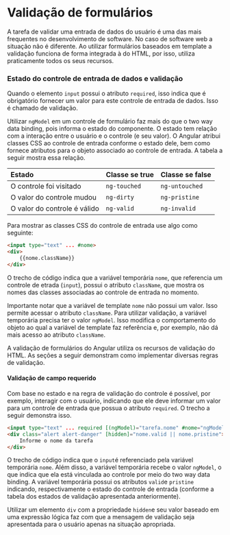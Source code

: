 # Validação de formulários

A tarefa de validar uma entrada de dados do usuário é uma das mais frequentes no desenvolvimento de software. No caso de software web a situação não é diferente. Ao utilizar formulários baseados em template a validação funciona de forma integrada à do HTML, por isso, utiliza praticamente todos os seus recursos.

### Estado do controle de entrada de dados e validação

Quando o elemento `input` possui o atributo `required`, isso indica que é obrigatório fornecer um valor para este controle de entrada de dados. Isso é chamado de validação.

Utilizar `ngModel` em um controle de formulário faz mais do que o two way data binding, pois informa o estado do componente. O estado tem relação com a interação entre o usuário e o controle \(e seu valor\). O Angular atribui classes CSS ao controle de entrada conforme o estado dele, bem como fornece atributos para o objeto associado ao controle de entrada. A tabela a seguir mostra essa relação.

| Estado | Classe se true | Classe se false |
| :--- | :--- | :--- |
| O controle foi visitado | `ng-touched` | `ng-untouched` |
| O valor do controle mudou | `ng-dirty` | `ng-pristine` |
| O valor do controle é válido | `ng-valid` | `ng-invalid` |

Para mostrar as classes CSS do controle de entrada use algo como seguinte:

```html
<input type="text" ... #nome>
<div>
    {{nome.className}}
</div>
```

O trecho de código indica que a variável temporária `nome`, que referencia um controle de etrada \(`input`\), possui o atributo `className`, que mostra os nomes das classes associadas ao controle de entrada no momento.

Importante notar que a variável de template `nome` não possui um valor. Isso permite acessar o atributo `className`. Para utilizar validação, a variável temporária precisa ter o valor `ngModel`. Isso modifica o comportamento do objeto ao qual a variável de template faz referência e, por exemplo, não dá mais acesso ao atributo `className`.

A validação de formulários do Angular utiliza os recursos de validação do HTML. As seções a seguir demonstram como implementar diversas regras de validação.

#### Validação de campo requerido

Com base no estado e na regra de validação do controle é possível, por exemplo, interagir com o usuário, indicando que ele deve informar um valor para um controle de entrada que possua o atributo `required`. O trecho a seguir demonstra isso.

```html
<input type="text" ... required [(ngModel)="tarefa.nome" #nome="ngModel">
<div class="alert alert-danger" [hidden]="nome.valid || nome.pristine">
    Informe o nome da tarefa
</div>
```

O trecho de código indica que o `input`é referenciado pela variável temporária `nome`. Além disso, a variável temporária recebe o valor `ngModel`, o que indica que ela está vinculada ao controle por meio do two way data binding. A variável temporária possui os atributos `valid`e `pristine` indicando, respectivamente o estado do controle de entrada \(conforme a tabela dos estados de validação apresentada anteriormente\).

Utilizar um elemento `div` com a propriedade `hidden`e seu valor baseado em uma expressão lógica faz com que a mensagem de validação seja apresentada para o usuário apenas na situação apropriada.

